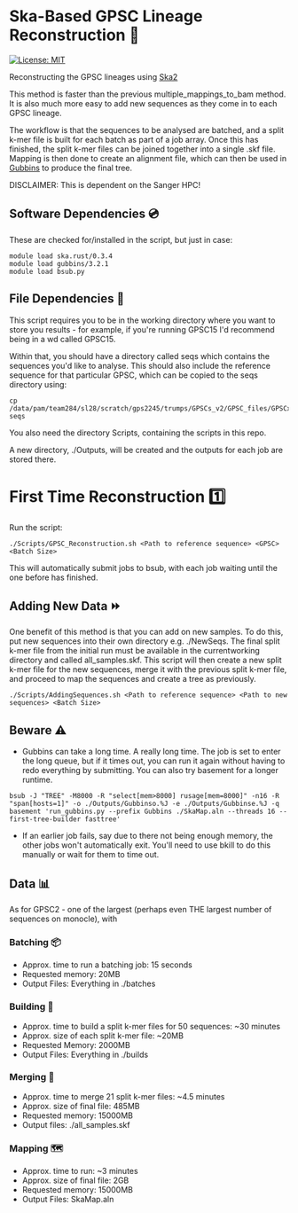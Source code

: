 # Ska-Based GPSC Lineage Reconstruction 🦠
[![License: MIT](https://img.shields.io/badge/License-MIT-yellow.svg)](https://opensource.org/licenses/MIT) 

Reconstructing the GPSC lineages using [Ska2](https://github.com/bacpop/ska.rust)

This method is faster than the previous multiple_mappings_to_bam method. It is also much more easy to add new sequences as they come in to each GPSC lineage. 

The workflow is that the sequences to be analysed are batched, and a split k-mer file is built for each batch as part of a job array. Once this has finished, the split k-mer files can be joined together into a single .skf file. Mapping is then done to create an alignment file, which can then be used in [Gubbins](https://github.com/nickjcroucher/gubbins) to produce the final tree.  

DISCLAIMER: This is dependent on the Sanger HPC!

## Software Dependencies 💿
These are checked for/installed in the script, but just in case:

```
module load ska.rust/0.3.4
module load gubbins/3.2.1
module load bsub.py
```

## File Dependencies 📄
This script requires you to be in the working directory where you want to store you results - for example, if you're running GPSC15 I'd recommend being in a wd called GPSC15.

Within that, you should have a directory called seqs which contains the sequences you'd like to analyse. This should also include the reference sequence for that particular GPSC, which can be copied to the seqs directory using: 
```
cp /data/pam/team284/sl28/scratch/gps2245/trumps/GPSCs_v2/GPSC_files/GPSCx/reference/GPSCx_reference.fasta seqs
```
You also need the directory Scripts, containing the scripts in this repo. 

A new directory, ./Outputs, will be created and the outputs for each job are stored there. 


# First Time Reconstruction 1️⃣ 
Run the script: 

```
./Scripts/GPSC_Reconstruction.sh <Path to reference sequence> <GPSC> <Batch Size>
```

This will automatically submit jobs to bsub, with each job waiting until the one before has finished. 

## Adding New Data ⏩
One benefit of this method is that you can add on new samples. To do this, put new sequences into their own directory e.g. ./NewSeqs. The final split k-mer file from the initial run must be available in the currentworking directory and called all_samples.skf. This script will then create a new split k-mer file for the new sequences, merge it with the previous split k-mer file, and proceed to map the sequences and create a tree as previously.

```
./Scripts/AddingSequences.sh <Path to reference sequence> <Path to new sequences> <Batch Size>
```

## Beware ⚠️
- Gubbins can take a long time. A really long time. The job is set to enter the long queue, but if it times out, you can run it again without having to redo everything by submitting. You can also try basement for a longer runtime. 
  
```
bsub -J "TREE" -M8000 -R "select[mem>8000] rusage[mem=8000]" -n16 -R "span[hosts=1]" -o ./Outputs/Gubbinso.%J -e ./Outputs/Gubbinse.%J -q basement 'run_gubbins.py --prefix Gubbins ./SkaMap.aln --threads 16 --first-tree-builder fasttree'
```

- If an earlier job fails, say due to there not being enough memory, the other jobs won't automatically exit. You'll need to use bkill to do this manually or wait for them to time out. 

## Data 📊
As for GPSC2 - one of the largest (perhaps even THE largest number of sequences on monocle), with 

### Batching 📦
- Approx. time to run a batching job: 15 seconds
- Requested memory: 20MB
- Output Files: Everything in ./batches 

### Building 🧱
- Approx. time to build a split k-mer files for 50 sequences: ~30 minutes
- Approx. size of each split k-mer file: ~20MB
- Requested Memory: 2000MB 
- Output Files: Everything in ./builds

### Merging 🔄
- Approx. time to merge 21 split k-mer files: ~4.5 minutes
- Approx. size of final file: 485MB
- Requested memory: 15000MB
- Output files: ./all_samples.skf

### Mapping 🗺️
- Approx. time to run: ~3 minutes
- Approx. size of final file: 2GB
- Requested memory: 15000MB
- Output Files: SkaMap.aln


